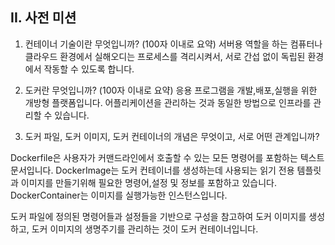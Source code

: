 ## II. 사전 미션
1. 컨테이너 기술이란 무엇입니까? (100자 이내로 요약)
서버용 역할을 하는 컴퓨터나 클라우드 환경에서 실해오디는 프로세스를 격리시켜서,
서로 간섭 없이 독립된 환경에서 작동할 수 있도록 합니다.

2. 도커란 무엇입니까? (100자 이내로 요약)
응용 프로그램을 개발,배포,실행을 위한 개방형 플랫폼입니다.
어플리케이션을 관리하는 것과 동일한 방법으로 인프라를 관리할 수 있습니다.

3. 도커 파일, 도커 이미지, 도커 컨테이너의 개념은 무엇이고, 서로 어떤 관계입니까?

Dockerfile은 사용자가 커맨드라인에서 호출할 수 있는 모든 명령어를 포함하는 텍스트 문서입니다.
DockerImage는 도커 컨테이너를 생성하는데 사용되는 읽기 전용 템플릿과 
              이미지를 만들기위해 필요한 명령어,설정 및 정보를 포함하고 있습니다.
DockerContainer는 이미지를 실행가능한 인스턴스입니다.

도커 파일에 정의된 명령어들과 설정들을 기반으로 구성을 참고하여 도커 이미지를 생성하고,
도커 이미지의 생명주기를 관리하는 것이 도커 컨테이너입니다.